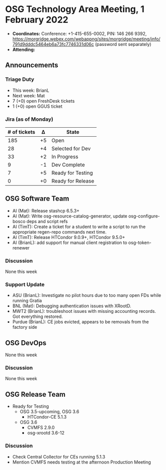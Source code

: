# OSG Technology Area Meeting, 1 February 2022

-   **Coordinates:** Conference: +1-415-655-0002, PIN: 146 266 9392,
    <https://morgridge.webex.com/webappng/sites/morgridge/meeting/info/791d9dddc5464eb6a73fc7746331d06c> (password sent separately)
-   **Attending:** 

## Announcements


### Triage Duty

-   This week: BrianL
-   Next week: Mat
-   7 (+0) open FreshDesk tickets
-   1 (+0) open GGUS ticket

### Jira (as of Monday)

| # of tickets | &Delta; | State             |
|--------------|---------|-------------------|
| 185          | +5      | Open              |
| 28           | +4      | Selected for Dev  |
| 33           | +2      | In Progress       |
| 9            | -1      | Dev Complete      |
| 7            | +5      | Ready for Testing |
| 0            | +0      | Ready for Release |

## OSG Software Team

-   AI (Mat): Release stashcp 6.5.3+
-   AI (Mat): Write osg-resource-catalog-generator, update osg-configure-bosco deps and script refs
-   AI (TimT): Create a ticket for a student to write a script to run the appropriate regen-repo commands next time.
-   AI (TimT): Release HTCondor 9.0.9+, HTCondor 9.5.0+
-   AI (BrianL): add support for manual client registration to osg-token-renewer

### Discussion

None this week

### Support Update

-   ASU (BrianL): Investigate no pilot hours due to too many open FDs while running Gratia
-   BNL (Mat): Debugging authentication issues with XRootD.
-   MWT2 (BrianL): troubleshoot issues with missing accounting records. Got everything restored.
-   Purdue (BrianL): CE jobs evicted, appears to be removals from the factory side

## OSG DevOps

None this week

### Discussion

None this week

## OSG Release Team

-   Ready for Testing
    -   OSG 3.5-upcoming, OSG 3.6
        -   HTCondor-CE 5.1.3
    -   OSG 3.6
        -   CVMFS 2.9.0
        -   osg-xrootd 3.6-12

### Discussion

-   Check Central Collector for CEs running 5.1.3
-   Mention CVMFS needs testing at the afternoon Production Meeting

